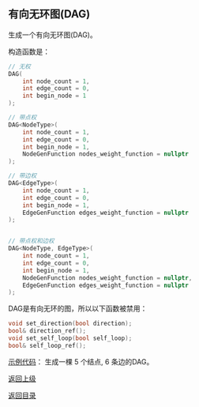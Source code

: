 ## 有向无环图(DAG)

生成一个有向无环图(DAG)。

构造函数是：
```cpp
// 无权
DAG(
    int node_count = 1, 
    int edge_count = 0, 
    int begin_node = 1
);

// 带点权
DAG<NodeType>(
    int node_count = 1, 
    int edge_count = 0, 
    int begin_node = 1,
    NodeGenFunction nodes_weight_function = nullptr
);

// 带边权
DAG<EdgeType>(
    int node_count = 1, 
    int edge_count = 0, 
    int begin_node = 1,
    EdgeGenFunction edges_weight_function = nullptr
);


// 带点权和边权
DAG<NodeType, EdgeType>(
    int node_count = 1, 
    int edge_count = 0, 
    int begin_node = 1,
    NodeGenFunction nodes_weight_function = nullptr,
    EdgeGenFunction edges_weight_function = nullptr
);
```

DAG是有向无环的图，所以以下函数被禁用：
```cpp
void set_direction(bool direction);
bool& direction_ref();
void set_self_loop(bool self_loop);
bool& self_loop_ref();
```

[示例代码](../../../examples/dag.cpp)：
生成一棵 $5$ 个结点, $6$ 条边的DAG。

[返回上级](./summary.md)

[返回目录](../../home.md)